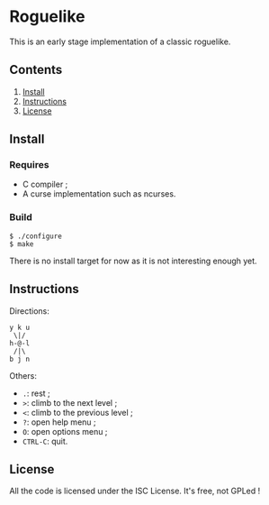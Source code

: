# Roguelike

This is an early stage implementation of a classic roguelike.

## Contents

1. [Install](#install)
2. [Instructions](#instruction)
3. [License](#license)

## Install

### Requires

* C compiler ;
* A curse implementation such as ncurses.

### Build

    $ ./configure
    $ make

There is no install target for now as it is not interesting enough yet.

## Instructions

Directions:

    y k u
     \|/
    h-@-l
     /|\
    b j n

Others:

* `.`: rest ;
* `>`: climb to the next level ;
* `<`: climb to the previous level ;
* `?`: open help menu ;
* `O`: open options menu ;
* `CTRL-C`: quit.

## License

All the code is licensed under the ISC License.
It's free, not GPLed !
